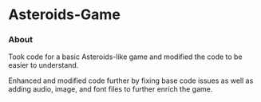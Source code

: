 # Asteroids-Game
### About
Took code for a basic Asteroids-like game and modified the code to be easier to understand.

Enhanced and modified code further by fixing base code issues as well as adding audio, image, and font files to further enrich the game.
